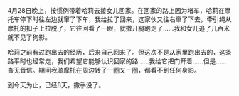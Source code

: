 4月28日晚上，按惯例带着哈莉去接女儿回家。在回家的路上因为堵车，哈莉在摩托车停下时往左边就窜了下车，我给拉了回来，这家伙又往右窜了下去，牵引绳从摩托的扣子上拉脱了，它往回看了一眼，就撒开腿跑走了……我和女儿追了几百米就不见了狗影。

 

哈莉之前有过跑出去的经历，后来自己回来了。但这次不是从家里跑出去的，这条路平时也经常走，我们希望它能够认识回家的路……我给它把门开着……但是……杳无音信。期间我骑摩托在周边转了一圈又一圈，都看不到任何身影。

 

到今天为止，已经8天，撒手没了。
<!-- ##{"timestamp":1683346269}## -->